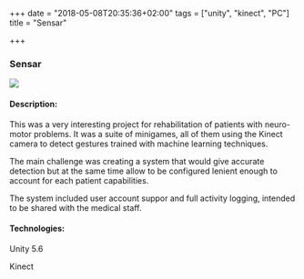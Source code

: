 +++
date = "2018-05-08T20:35:36+02:00"
tags = ["unity", "kinect", "PC"]
title = "Sensar"

+++
### Sensar

![](/uploads/2018/05/08/sensar1.png)

#### Description:

This was a very interesting project for rehabilitation of patients with neuro-motor problems. It was a suite of minigames, all of them using the Kinect camera to detect gestures trained with machine learning techniques.

The main challenge was creating a system that would give accurate detection but at the same time allow to be configured lenient enough to account for each patient capabilities.

The system included user account suppor and full activity logging, intended to be shared with the medical staff.

#### Technologies:

Unity 5.6

Kinect